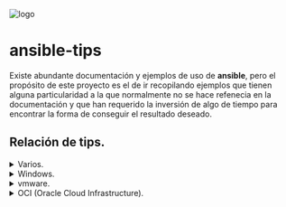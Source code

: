 ![logo](https://raw.github.com/1N0T/images/master/global/1N0T.png)
# ansible-tips

Existe abundante documentación y ejemplos de uso de **ansible**, pero el propósito de este proyecto es el de ir recopilando ejemplos que tienen alguna particularidad a la que normalmente no se hace refenecia en la documentación y que han requerido la inversión de algo de tiempo para encontrar la forma de conseguir el resultado deseado.

## Relación de tips. 

<details>
    <summary>Varios.</summary>

* [Ejecutar un conjunto de tareas para una lista de elementos.](block-with-items/README.md)
* [Recuperar fecha y calcular duraciones.](date-and-duration/README.md)
* [Modificar variables.](modify-vars/README.md)
</details>
<details>
    <summary>Windows.</summary>

* [Gestionar equipos windows usando WINRM.](winrm/README.md)
</details>
<details>
    <summary>vmware.</summary>

* [Realizar un snapshot en ESXi Community Edition.](esxiCE-snapshot/README.md)
</details>
<details>
    <summary>OCI (Oracle Cloud Infrastructure).</summary>

* [Instalación.](oci/installation/README.md)
</details>
